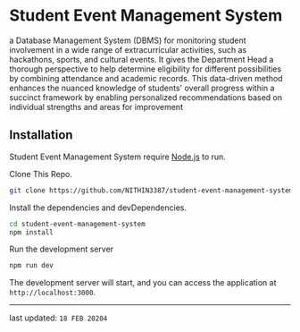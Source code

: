 # Student Event Management System

a Database Management System (DBMS) for monitoring student involvement in a wide range of extracurricular activities, such as hackathons, sports, and cultural events. It gives the Department Head a thorough perspective to help determine eligibility for different possibilities by combining attendance and academic records. This data-driven method enhances the nuanced knowledge of students' overall progress within a succinct framework by enabling personalized recommendations based on individual strengths and areas for improvement


## Installation

Student Event Management System require [Node.js](https://nodejs.org/) to run.

Clone This Repo.

```bash
git clone https://github.com/NITHIN3387/student-event-management-system.git
```

Install the dependencies and devDependencies.

```bash
cd student-event-management-system
npm install
```

Run the development server

```bash
npm run dev
```

The development server will start, and you can access the application at `http://localhost:3000`.

---

last updated: `18 FEB 20204`